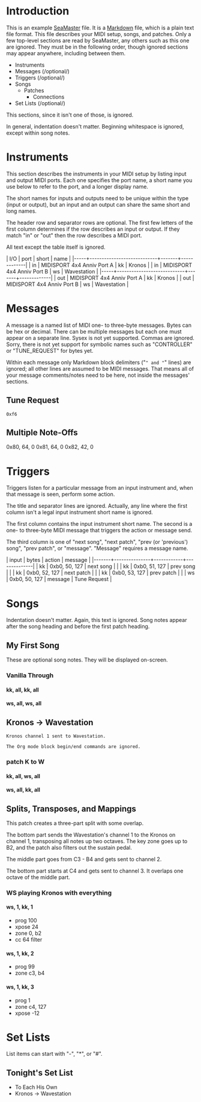 # Introduction

This is an example [SeaMaster](https://github.com/jimm/seamaster) file. It
is a [Markdown](http://daringfireball.net/projects/markdown/syntax) file,
which is a plain text file format. This file describes your MIDI setup,
songs, and patches. Only a few top-level sections are read by SeaMaster, any
others such as this one are ignored. They must be in the following order,
though ignored sections may appear anywhere, including between them.

- Instruments
- Messages (/optional/)
- Triggers (/optional/)
- Songs
    - Patches
        - Connections
- Set Lists (/optional/)

This sections, since it isn't one of those, is ignored.

In general, indentation doesn't matter. Beginning whitespace is ignored,
except within song notes.

# Instruments

This section describes the instruments in your MIDI setup by listing input
and output MIDI ports. Each one specifies the port name, a short name you
use below to refer to the port, and a longer display name.

The short names for inputs and outputs need to be unique within the type
(input or output), but an input and an output can share the same short and
long names.

The header row and separator rows are optional. The first few letters of the
first column determines if the row describes an input or output. If they
match "in" or "out" then the row describes a MIDI port.

All text except the table itself is ignored.

| I/O | port                       | short | name        |
|-----+----------------------------+-------+-------------|
| in  | MIDISPORT 4x4 Anniv Port A | kk    | Kronos      |
| in  | MIDISPORT 4x4 Anniv Port B | ws    | Wavestation |
|-----+----------------------------+-------+-------------|
| out | MIDISPORT 4x4 Anniv Port A | kk    | Kronos      |
| out | MIDISPORT 4x4 Anniv Port B | ws    | Wavestation |

# Messages

A message is a named list of MIDI one- to three-byte messages. Bytes can be
hex or decimal. There can be multiple messages but each one must appear on a
separate line. Sysex is not yet supported. Commas are ignored. Sorry, there
is not yet support for symbolic names such as "CONTROLLER" or "TUNE_REQUEST"
for bytes yet.

Within each message only Markdown block delimiters ("```" and "```" lines)
are ignored; all other lines are assumed to be MIDI messages. That means all
of your message comments/notes need to be here, not inside the messages'
sections.

## Tune Request

```
0xf6
```

## Multiple Note-Offs

0x80, 64, 0
0x81, 64, 0
0x82, 42, 0

# Triggers

Triggers listen for a particular message from an input instrument and, when
that message is seen, perform some action.

The title and separator lines are ignored. Actually, any line where the
first column isn't a legal input instrument short name is ignored.

The first column contains the input instrument short name. The second is a
one- to three-byte MIDI message that triggers the action or message send.

The third column is one of "next song", "next patch", "prev (or 'previous')
song", "prev patch", or "message". "Message" requires a message name.


  | input | bytes         | action     | message      |
  |-------+---------------+------------+--------------|
  | kk    | 0xb0, 50, 127 | next song  |              |
  | kk    | 0xb0, 51, 127 | prev song  |              |
  | kk    | 0xb0, 52, 127 | next patch |              |
  | kk    | 0xb0, 53, 127 | prev patch |              |
  | ws    | 0xb0, 50, 127 | message    | Tune Request |

# Songs

Indentation doesn't matter. Again, this text is ignored. Song notes appear
after the song heading and before the first patch heading.

## My First Song

These are optional song notes.
They will be displayed on-screen.

### Vanilla Through
#### kk, all, kk, all
#### ws, all, ws, all

## Kronos -> Wavestation

```
Kronos channel 1 sent to Wavestation.

The Org mode block begin/end commands are ignored.
```

### patch K to W
#### kk, all, ws, all
#### ws, all, kk, all

## Splits, Transposes, and Mappings

This patch creates a three-part split with some overlap.

The bottom part sends the Wavestation's channel 1 to the Kronos on channel
1, transposing all notes up two octaves. The key zone goes up to B2, and the
patch also filters out the sustain pedal.

The middle part goes from C3 - B4 and gets sent to channel 2.

The bottom part starts at C4 and gets sent to channel 3. It overlaps one
octave of the middle part.

### WS playing Kronos with everything

#### ws, 1, kk, 1
- prog 100
- xpose 24
- zone 0, b2
- cc 64 filter

#### ws, 1, kk, 2
- prog 99
- zone c3, b4

#### ws, 1, kk, 3
- prog 1
- zone c4, 127
- xpose -12

# Set Lists

List items can start with "-", "*", or "#".

## Tonight's Set List

* To Each His Own
* Kronos -> Wavestation
